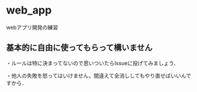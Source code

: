 # web_app
webアプリ開発の練習

## 基本的に自由に使ってもらって構いません

・ルールは特に決まってないので思いついたらIssueに投げてみましょう．

・他人の失敗を怒ってはいけません，間違えて全消ししてもやり直せばいいんですから．
